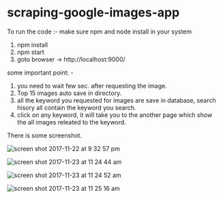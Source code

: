 # scraping-google-images-app

To run the code :-
make sure npm and node install in your system
1. npm install
2. npm start
3. goto browser -> http://localhost:9000/ 

some important point: -
1. you need to wait few sec. after requesting the image.
2. Top 15 images auto save in directory.
3. all the keyword you requested for images are save in database, search hisory all contain the keyword you search.
4. click on any keyword, it will take you to the another page which show the all images releated to the keyword.

There is some screenshot.

![screen shot 2017-11-22 at 9 32 57 pm](https://user-images.githubusercontent.com/24852364/33160929-53ad01a8-d046-11e7-92ba-c98a2278e433.png)

![screen shot 2017-11-23 at 11 24 44 am](https://user-images.githubusercontent.com/24852364/33161051-03872e8c-d047-11e7-9bb2-f4d3dc913a0a.png)

![screen shot 2017-11-23 at 11 24 52 am](https://user-images.githubusercontent.com/24852364/33161057-0f9ecf72-d047-11e7-8835-1a8c4035e3d9.png)

![screen shot 2017-11-23 at 11 25 16 am](https://user-images.githubusercontent.com/24852364/33161073-2224be72-d047-11e7-8348-1c01645a9d4c.png)

